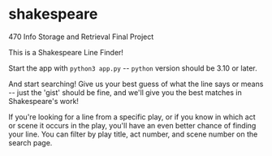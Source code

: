# shakespeare
470 Info Storage and Retrieval Final Project

This is a Shakespeare Line Finder!

Start the app with `python3 app.py` -- `python` version should be 3.10 or later.

And start searching! Give us your best guess of what the line says or means -- just the 'gist' should be fine, and we'll give you the best matches in Shakespeare's work!

If you're looking for a line from a specific play, or if you know in which act or scene it occurs in the play, you'll have an even better chance of finding your line. You can filter by play title, act number, and scene number on the search page.
